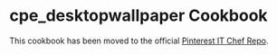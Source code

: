 cpe_desktopwallpaper Cookbook
=========================
This cookbook has been moved to the official [Pinterest IT Chef Repo](https://github.com/pinterest/it-cpe-cookbooks/).
